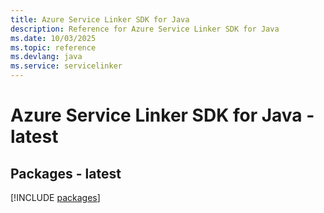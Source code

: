 ```yaml
---
title: Azure Service Linker SDK for Java
description: Reference for Azure Service Linker SDK for Java
ms.date: 10/03/2025
ms.topic: reference
ms.devlang: java
ms.service: servicelinker
---
```

# Azure Service Linker SDK for Java - latest
## Packages - latest
[!INCLUDE [packages](service-linker-index.md)]